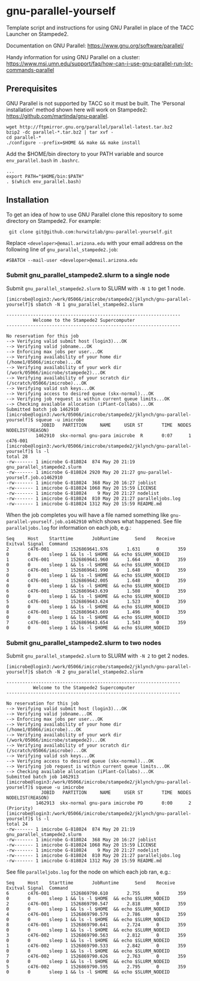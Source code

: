 # gnu-parallel-yourself
Template script and instructions for using GNU Parallel in place of the TACC Launcher on Stampede2.

Documentation on GNU Parallel: https://www.gnu.org/software/parallel/

Handy information for using GNU Parallel on a cluster: https://www.msi.umn.edu/support/faq/how-can-i-use-gnu-parallel-run-lot-commands-parallel

## Prerequisites
GNU Parallel is not supported by TACC so it must be built. The 'Personal installation' method shown here will work on Stampede2: https://github.com/martinda/gnu-parallel.
```
wget http://ftpmirror.gnu.org/parallel/parallel-latest.tar.bz2
bzip2 -dc parallel-*.tar.bz2 | tar xvf -
cd parallel-*
./configure --prefix=$HOME && make && make install
```
Add the $HOME/bin directory to your PATH variable and source `env_parallel.bash` in `.bashrc`.
```
...
export PATH="$HOME/bin:$PATH"
. $(which env_parallel.bash)
```

## Installation
To get an idea of how to use GNU Parallel clone this repository to some directory on Stampede2. For example:
```
 git clone git@github.com:hurwitzlab/gnu-parallel-yourself.git
```

Replace `<developer>@email.arizona.edu` with your email address on the following line of `gnu_parallel_stampede2.job`:
```
#SBATCH --mail-user <developer>@email.arizona.edu
```

### Submit gnu_parallel_stampede2.slurm to a single node
Submit `gnu_parallel_stampede2.slurm` to SLURM with `-N 1` to get 1 node.
```
[imicrobe@login3:/work/05066/imicrobe/stampede2/jklynch/gnu-parallel-yourself]$ sbatch -N 1 gnu_parallel_stampede2.slurm

-----------------------------------------------------------------
          Welcome to the Stampede2 Supercomputer
-----------------------------------------------------------------

No reservation for this job
--> Verifying valid submit host (login3)...OK
--> Verifying valid jobname...OK
--> Enforcing max jobs per user...OK
--> Verifying availability of your home dir (/home1/05066/imicrobe)...OK
--> Verifying availability of your work dir (/work/05066/imicrobe/stampede2)...OK
--> Verifying availability of your scratch dir (/scratch/05066/imicrobe)...OK
--> Verifying valid ssh keys...OK
--> Verifying access to desired queue (skx-normal)...OK
--> Verifying job request is within current queue limits...OK
--> Checking available allocation (iPlant-Collabs)...OK
Submitted batch job 1462910
[imicrobe@login3:/work/05066/imicrobe/stampede2/jklynch/gnu-parallel-yourself]$ squeue -u imicrobe
             JOBID   PARTITION     NAME     USER ST       TIME  NODES NODELIST(REASON)
           1462910  skx-normal gnu-para imicrobe  R       0:07      1 c476-001
[imicrobe@login3:/work/05066/imicrobe/stampede2/jklynch/gnu-parallel-yourself]$ ls -l
total 28
-rw------- 1 imicrobe G-818024  874 May 20 21:19 gnu_parallel_stampede2.slurm
-rw------- 1 imicrobe G-818024 2920 May 20 21:27 gnu-parallel-yourself.job.o1462910
-rw------- 1 imicrobe G-818024  368 May 20 16:27 joblist
-rw------- 1 imicrobe G-818024 1068 May 20 15:59 LICENSE
-rw------- 1 imicrobe G-818024    9 May 20 21:27 nodelist
-rw------- 1 imicrobe G-818024  810 May 20 21:27 paralleljobs.log
-rw------- 1 imicrobe G-818024 1312 May 20 15:59 README.md
```

When the job completes you will have a file named something like `gnu-parallel-yourself.job.o1462910` which shows what happened. See file `paralleljobs.log` for information on each job, e.g.:

```
Seq     Host    Starttime       JobRuntime      Send    Receive Exitval Signal  Command
2       c476-001        1526869641.976       1.631      0       359     0       0       sleep 1 && ls -l $HOME  && echo $SLURM_NODEID
1       c476-001        1526869641.960       1.664      0       359     0       0       sleep 1 && ls -l $HOME  && echo $SLURM_NODEID
3       c476-001        1526869641.990       1.648      0       359     0       0       sleep 1 && ls -l $HOME  && echo $SLURM_NODEID
4       c476-001        1526869642.005       1.648      0       359     0       0       sleep 1 && ls -l $HOME  && echo $SLURM_NODEID
6       c476-001        1526869643.639       1.508      0       359     0       0       sleep 1 && ls -l $HOME  && echo $SLURM_NODEID
5       c476-001        1526869643.624       1.523      0       359     0       0       sleep 1 && ls -l $HOME  && echo $SLURM_NODEID
8       c476-001        1526869643.669       1.496      0       359     0       0       sleep 1 && ls -l $HOME  && echo $SLURM_NODEID
7       c476-001        1526869643.654       1.543      0       359     0       0       sleep 1 && ls -l $HOME  && echo $SLURM_NODEID
```

### Submit gnu_parallel_stampede2.slurm to two nodes
Submit `gnu_parallel_stampede2.slurm` to SLURM with `-N 2` to get 2 nodes.

```
[imicrobe@login3:/work/05066/imicrobe/stampede2/jklynch/gnu-parallel-yourself]$ sbatch -N 2 gnu_parallel_stampede2.slurm

-----------------------------------------------------------------
          Welcome to the Stampede2 Supercomputer
-----------------------------------------------------------------

No reservation for this job
--> Verifying valid submit host (login3)...OK
--> Verifying valid jobname...OK
--> Enforcing max jobs per user...OK
--> Verifying availability of your home dir (/home1/05066/imicrobe)...OK
--> Verifying availability of your work dir (/work/05066/imicrobe/stampede2)...OK
--> Verifying availability of your scratch dir (/scratch/05066/imicrobe)...OK
--> Verifying valid ssh keys...OK
--> Verifying access to desired queue (skx-normal)...OK
--> Verifying job request is within current queue limits...OK
--> Checking available allocation (iPlant-Collabs)...OK
Submitted batch job 1462913
[imicrobe@login3:/work/05066/imicrobe/stampede2/jklynch/gnu-parallel-yourself]$ squeue -u imicrobe
             JOBID   PARTITION     NAME     USER ST       TIME  NODES NODELIST(REASON)
           1462913  skx-normal gnu-para imicrobe PD       0:00      2 (Priority)
[imicrobe@login3:/work/05066/imicrobe/stampede2/jklynch/gnu-parallel-yourself]$ ls -l
total 24
-rw------- 1 imicrobe G-818024  874 May 20 21:19 gnu_parallel_stampede2.slurm
-rw------- 1 imicrobe G-818024  368 May 20 16:27 joblist
-rw------- 1 imicrobe G-818024 1068 May 20 15:59 LICENSE
-rw------- 1 imicrobe G-818024    9 May 20 21:27 nodelist
-rw------- 1 imicrobe G-818024  810 May 20 21:27 paralleljobs.log
-rw------- 1 imicrobe G-818024 1312 May 20 15:59 README.md
```
See file `paralleljobs.log` for the node on which each job ran, e.g.:

```
Seq     Host    Starttime       JobRuntime      Send    Receive Exitval Signal  Command
6       c476-001        1526869790.610       2.755      0       359     0       0       sleep 1 && ls -l $HOME  && echo $SLURM_NODEID
2       c476-001        1526869790.547       2.818      0       359     0       0       sleep 1 && ls -l $HOME  && echo $SLURM_NODEID
4       c476-001        1526869790.579       2.786      0       359     0       0       sleep 1 && ls -l $HOME  && echo $SLURM_NODEID
8       c476-001        1526869790.641       2.724      0       359     0       0       sleep 1 && ls -l $HOME  && echo $SLURM_NODEID
3       c476-002        1526869790.563       2.812      0       359     0       0       sleep 1 && ls -l $HOME  && echo $SLURM_NODEID
1       c476-002        1526869790.533       2.842      0       359     0       0       sleep 1 && ls -l $HOME  && echo $SLURM_NODEID
7       c476-002        1526869790.626       2.763      0       359     0       0       sleep 1 && ls -l $HOME  && echo $SLURM_NODEID
5       c476-002        1526869790.595       2.795      0       359     0       0       sleep 1 && ls -l $HOME  && echo $SLURM_NODEID
```

